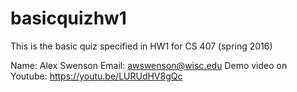 # basicquizhw1
This is the basic quiz specified in HW1 for CS 407 (spring 2016)

Name: Alex Swenson 
Email: awswenson@wisc.edu
Demo video on Youtube: https://youtu.be/LURUdHV8gQc
